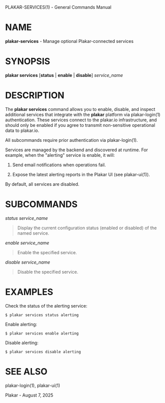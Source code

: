 PLAKAR-SERVICES(1) - General Commands Manual

# NAME

**plakar-services** - Manage optional Plakar-connected services

# SYNOPSIS

**plakar&nbsp;services**
\[**status**&nbsp;|&nbsp;**enable**&nbsp;|&nbsp;**disable**]
*service\_name*

# DESCRIPTION

The
**plakar services**
command allows you to enable, disable, and inspect additional services that
integrate with the
**plakar**
platform via
plakar-login(1)
authentication.
These services connect to the plakar.io infrastructure, and should only be
enabled if you agree to transmit non-sensitive operational data to plakar.io.

All subcommands require prior authentication via
plakar-login(1).

Services are managed by the backend and discovered at runtime.
For example, when the
"alerting"
service is enable, it will:

1.	Send email notifications when operations fail.

2.	Expose the latest alerting reports in the Plakar UI
	(see plakar-ui(1)).

By default, all services are disabled.

# SUBCOMMANDS

*status* *service\_name*

> Display the current configuration status (enabled or disabled) of the named
> service.

*enable* *service\_name*

> Enable the specified service.

*disable* *service\_name*

> Disable the specified service.

# EXAMPLES

Check the status of the alerting service:

	$ plakar services status alerting

Enable alerting:

	$ plakar services enable alerting

Disable alerting:

	$ plakar services disable alerting

# SEE ALSO

plakar-login(1),
plakar-ui(1)

Plakar - August 7, 2025
